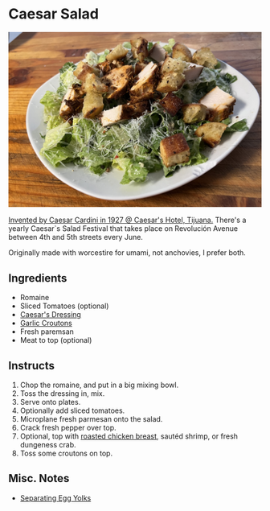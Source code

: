 # Caesar Salad

![](Caesar_Salad.jpg)

[Invented by Caesar Cardini in 1927 @ Caesar's Hotel, Tijuana.](https://www.hotelcaesars.com.mx/en/caesars-salad/) There's a yearly Caesar`s Salad Festival that takes place on Revolución Avenue between 4th and 5th streets every June.

Originally made with worcestire for umami, not anchovies, I prefer both.

## Ingredients

* Romaine
* Sliced Tomatoes (optional)
* [Caesar's Dressing](../Dressings/Caesar/readme.md)
* [Garlic Croutons](../../Appetizers_and_Sides/Garlic_Croutons/readme.md)
* Fresh paremsan
* Meat to top (optional)

## Instructs

1. Chop the romaine, and put in a big mixing bowl.
2. Toss the dressing in, mix.
3. Serve onto plates.
4. Optionally add sliced tomatoes.
5. Microplane fresh parmesan onto the salad.
6. Crack fresh pepper over top.
7. Optional, top with [roasted chicken breast](../../Mains/Spicy_Chili_Roasted_Chicked_Breast/readme.md), sautéd shrimp, or fresh dungeness crab.
8. Toss some croutons on top.

## Misc. Notes

* [Separating Egg Yolks](../../Reference/Egg_Yolks/readme.md)

